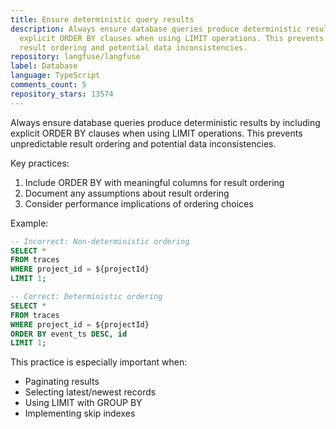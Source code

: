 ```yaml
---
title: Ensure deterministic query results
description: Always ensure database queries produce deterministic results by including
  explicit ORDER BY clauses when using LIMIT operations. This prevents unpredictable
  result ordering and potential data inconsistencies.
repository: langfuse/langfuse
label: Database
language: TypeScript
comments_count: 5
repository_stars: 13574
---
```


Always ensure database queries produce deterministic results by including explicit ORDER BY clauses when using LIMIT operations. This prevents unpredictable result ordering and potential data inconsistencies.

Key practices:
1. Include ORDER BY with meaningful columns for result ordering
2. Document any assumptions about result ordering
3. Consider performance implications of ordering choices

Example:
```sql
-- Incorrect: Non-deterministic ordering
SELECT * 
FROM traces
WHERE project_id = ${projectId}
LIMIT 1;

-- Correct: Deterministic ordering
SELECT * 
FROM traces
WHERE project_id = ${projectId}
ORDER BY event_ts DESC, id
LIMIT 1;
```

This practice is especially important when:
- Paginating results
- Selecting latest/newest records
- Using LIMIT with GROUP BY
- Implementing skip indexes